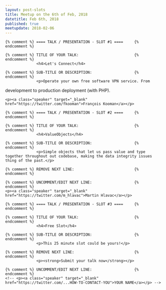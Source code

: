 ```yaml
---
layout: post-slots
title: Meetup on the 6th of Feb, 2018
datetitle: Feb 6th, 2018
published: true
meetupdate: 2018-02-06
---
```


<div class="slot span4"><div class="icon-awesome"><i class="icon-comment-alt"></i></div>

    {% comment %} ==== TALK / PRESENTATION - SLOT #1 ====     {% endcomment %}

    {% comment %} TITLE OF YOUR TALK:                         {% endcomment %}
                  <h4>Let's Connect</h4>

    {% comment %} SUB-TITLE OR DESCRIPTION:                   {% endcomment %}
                  <p>Operate your own free software VPN service. From
development to production deployment (with PHP).</p>

    <p><a class="speaker" target="_blank" href="https://twitter.com/fkooman">François Kooman</a></p>

</div>

<div class="slot span4"><div class="icon-awesome"><i class="icon-comment-alt"></i></div>

    {% comment %} ==== TALK / PRESENTATION - SLOT #2 ====     {% endcomment %}

    {% comment %} TITLE OF YOUR TALK:                         {% endcomment %}
                  <h4>ValueObjects</h4>

    {% comment %} SUB-TITLE OR DESCRIPTION:                   {% endcomment %}
                  <p>Simple objects that let us pass value and type together throughout out codebase, making the data integrity issues thing of the past.</p>

    {% comment %} REMOVE NEXT LINE:                           {% endcomment %}

    {% comment %} UNCOMMENT/EDIT NEXT LINE:                   {% endcomment %}
    <p><a class="speaker" target="_blank" href="https://twitter.com/m_hlavac">Martin Hlavac</a></p>

</div>

<div class="slot span4"><div class="icon-awesome"><i class="icon-comment-alt"></i></div>

    {% comment %} ==== TALK / PRESENTATION - SLOT #3 ====     {% endcomment %}

    {% comment %} TITLE OF YOUR TALK:                         {% endcomment %}
                  <h4>Free Slot</h4>

    {% comment %} SUB-TITLE OR DESCRIPTION:                   {% endcomment %}
                  <p>This 25 minute slot could be yours!</p>

    {% comment %} REMOVE NEXT LINE:                           {% endcomment %}
                  <p><strong>Submit your talk now</strong></p>

    {% comment %} UNCOMMENT/EDIT NEXT LINE:                   {% endcomment %}
    <!-- <p><a class="speaker" target="_blank" href="https://twitter.com/...HOW-TO-CONTACT-YOU">YOUR NAME</a></p> -->

</div>

